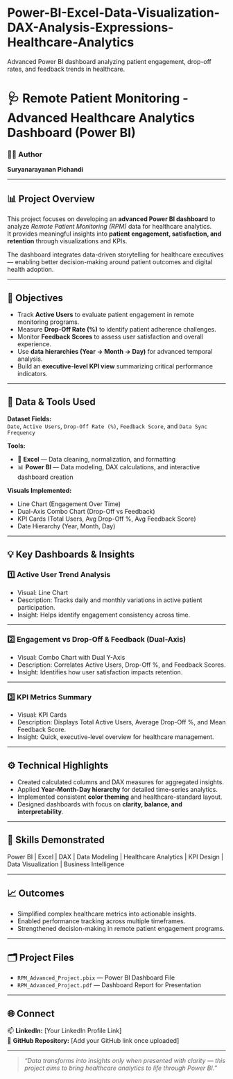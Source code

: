 # Power-BI-Excel-Data-Visualization-DAX-Analysis-Expressions-Healthcare-Analytics
Advanced Power BI dashboard analyzing patient engagement, drop-off rates, and feedback trends in healthcare.
# 🩺 Remote Patient Monitoring - Advanced Healthcare Analytics Dashboard (Power BI)

### 👨‍💻 Author
**Suryanarayanan Pichandi**

---

## 📊 Project Overview
This project focuses on developing an **advanced Power BI dashboard** to analyze *Remote Patient Monitoring (RPM)* data for healthcare analytics.  
It provides meaningful insights into **patient engagement, satisfaction, and retention** through visualizations and KPIs.

The dashboard integrates data-driven storytelling for healthcare executives — enabling better decision-making around patient outcomes and digital health adoption.

---

## 🎯 Objectives
- Track **Active Users** to evaluate patient engagement in remote monitoring programs.  
- Measure **Drop-Off Rate (%)** to identify patient adherence challenges.  
- Monitor **Feedback Scores** to assess user satisfaction and overall experience.  
- Use **data hierarchies (Year → Month → Day)** for advanced temporal analysis.  
- Build an **executive-level KPI view** summarizing critical performance indicators.

---

## 🧩 Data & Tools Used
**Dataset Fields:**  
`Date`, `Active Users`, `Drop-Off Rate (%)`, `Feedback Score`, and `Data Sync Frequency`

**Tools:**
- 🧮 **Excel** — Data cleaning, normalization, and formatting  
- 📊 **Power BI** — Data modeling, DAX calculations, and interactive dashboard creation  

**Visuals Implemented:**
- Line Chart (Engagement Over Time)  
- Dual-Axis Combo Chart (Drop-Off vs Feedback)  
- KPI Cards (Total Users, Avg Drop-Off %, Avg Feedback Score)  
- Date Hierarchy (Year, Month, Day)  

---

## 💡 Key Dashboards & Insights

### **1️⃣ Active User Trend Analysis**
- Visual: Line Chart  
- Description: Tracks daily and monthly variations in active patient participation.  
- Insight: Helps identify engagement consistency across time.

---

### **2️⃣ Engagement vs Drop-Off & Feedback (Dual-Axis)**
- Visual: Combo Chart with Dual Y-Axis  
- Description: Correlates Active Users, Drop-Off %, and Feedback Scores.  
- Insight: Identifies how user satisfaction impacts retention.

---

### **3️⃣ KPI Metrics Summary**
- Visual: KPI Cards  
- Description: Displays Total Active Users, Average Drop-Off %, and Mean Feedback Score.  
- Insight: Quick, executive-level overview for healthcare management.

---

## ⚙️ Technical Highlights
- Created calculated columns and DAX measures for aggregated insights.  
- Applied **Year-Month-Day hierarchy** for detailed time-series analytics.  
- Implemented consistent **color theming** and healthcare-standard layout.  
- Designed dashboards with focus on **clarity, balance, and interpretability**.  

---

## 🧠 Skills Demonstrated
Power BI | Excel | DAX | Data Modeling | Healthcare Analytics | KPI Design | Data Visualization | Business Intelligence

---

## 📈 Outcomes
- Simplified complex healthcare metrics into actionable insights.  
- Enabled performance tracking across multiple timeframes.  
- Strengthened decision-making in remote patient engagement programs.  

---

## 🗂️ Project Files
- `RPM_Advanced_Project.pbix` — Power BI Dashboard File  
- `RPM_Advanced_Project.pdf` — Dashboard Report for Presentation  

---

## 🌐 Connect
📫 **LinkedIn:** [Your LinkedIn Profile Link]  
📁 **GitHub Repository:** [Add your GitHub link once uploaded]  

---

> *“Data transforms into insights only when presented with clarity — this project aims to bring healthcare analytics to life through Power BI.”*
